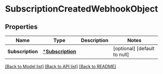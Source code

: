 # SubscriptionCreatedWebhookObject

## Properties
Name | Type | Description | Notes
------------ | ------------- | ------------- | -------------
**Subscription** | [***Subscription**](Subscription.md) |  | [optional] [default to null]

[[Back to Model list]](../README.md#documentation-for-models) [[Back to API list]](../README.md#documentation-for-api-endpoints) [[Back to README]](../README.md)


